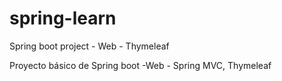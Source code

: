# spring-learn
Spring boot project - Web - Thymeleaf

Proyecto básico de Spring boot -Web - Spring MVC, Thymeleaf
